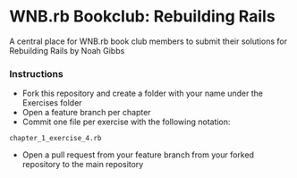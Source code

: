 # WNB.rb Bookclub: Rebuilding Rails

A central place for WNB.rb book club members to submit their solutions for Rebuilding Rails by Noah Gibbs

### Instructions

* Fork this repository and create a folder with your name under the Exercises folder 
* Open a feature branch per chapter
* Commit one file per exercise with the following notation: 

```
chapter_1_exercise_4.rb
```

* Open a pull request from your feature branch from your forked repository to the main repository 